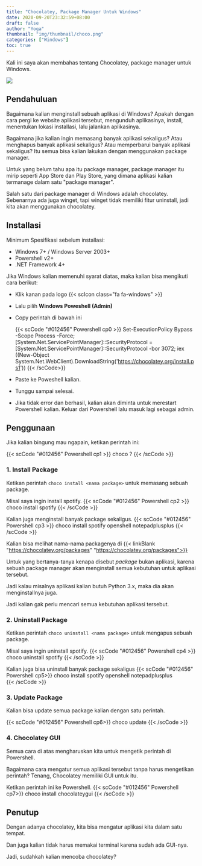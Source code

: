 ```yaml
---
title: "Chocolatey, Package Manager Untuk Windows"
date: 2020-09-20T23:32:59+08:00
draft: false
author: "Yoga"
thumbnail: "img/thumbnail/choco.png"
categories: ["Windows"]
toc: true
---
```


Kali ini saya akan membahas tentang Chocolatey, package manager untuk Windows.
<!--more-->

![](/img/thumbnail/choco.png)

## Pendahuluan

Bagaimana kalian menginstall sebuah aplikasi di Windows? Apakah dengan cara pergi ke website aplikasi tersebut, mengunduh aplikasinya, install, menentukan lokasi installasi, lalu jalankan aplikasinya.

Bagaimana jika kalian ingin memasang banyak aplikasi sekaligus? Atau menghapus banyak aplikasi sekaligus? Atau memperbarui banyak aplikasi sekaligus?
Itu semua bisa kalian lakukan dengan menggunakan package manager.

Untuk yang belum tahu apa itu package manager, package manager itu mirip seperti App Store dan Play Store, yang dimana aplikasi kalian termanage dalam satu "package manager".

Salah satu dari package manager di Windows adalah chocolatey. Sebenarnya ada juga winget, tapi winget tidak memiliki fitur uninstall, jadi kita akan menggunakan chocolatey.

## Installasi

Minimum Spesifikasi sebelum installasi:
+ Windows 7+ / Windows Server 2003+
+ Powershell v2+
+ .NET Framework 4+

Jika Windows kalian memenuhi syarat diatas, maka kalian bisa mengikuti cara berikut:
+ Klik kanan pada logo {{< scIcon class="fa fa-windows" >}}
+ Lalu pilih **Windows Poweshell (Admin)**
+ Copy perintah di bawah ini

	{{< scCode "#012456" Powershell cp0 >}}
	Set-ExecutionPolicy Bypass -Scope Process -Force; [System.Net.ServicePointManager]::SecurityProtocol = [System.Net.ServicePointManager]::SecurityProtocol -bor 3072; iex ((New-Object System.Net.WebClient).DownloadString('https://chocolatey.org/install.ps1'))
	{{< /scCode>}}

+ Paste ke Poweshell kalian.
+ Tunggu sampai selesai.
+ Jika tidak error dan berhasil, kalian akan diminta untuk merestart Powershell kalian. Keluar dari Powershell lalu masuk lagi sebagai admin.

## Penggunaan

Jika kalian bingung mau ngapain, ketikan perintah ini:

{{< scCode "#012456" Powershell cp1 >}}
choco ?
 {{< /scCode >}}

 ### 1. Install Package

 Ketikan perintah `choco install <nama package>` untuk memasang sebuah package.

 Misal saya ingin install spotify.
{{< scCode "#012456" Powershell cp2 >}}
choco install spotify
 {{< /scCode >}}

 Kalian juga menginstall banyak package sekaligus.
  {{< scCode "#012456" Powershell cp3 >}}
choco install spotify openshell notepadplusplus
 {{< /scCode >}}

 Kalian bisa melihat nama-nama packagenya di  {{< linkBlank "https://chocolatey.org/packages" "https://chocolatey.org/packages">}}

 Untuk yang bertanya-tanya kenapa disebut _package_ bukan aplikasi, karena sebuah package manager akan menginstall semua kebutuhan untuk aplikasi tersebut.

 Jadi kalau misalnya aplikasi kalian butuh Python 3.x, maka dia akan menginstallnya juga.

 Jadi kalian gak perlu mencari semua kebutuhan aplikasi tersebut.

 ### 2. Uninstall Package

 Ketikan perintah `choco uninstall <nama package>` untuk mengapus sebuah package.

 Misal saya ingin uninstall spotify.
 {{< scCode "#012456" Powershell cp4 >}}
choco uninstall spotify
 {{< /scCode >}}

 Kalian juga bisa uninstall banyak package sekaligus
  {{< scCode "#012456" Powershell cp5>}}
choco install spotify openshell notepadplusplus <br>
 {{< /scCode >}}

### 3. Update Package

Kalian bisa update semua package kalian dengan satu perintah.

 {{< scCode "#012456" Powershell cp6>}}
choco update
 {{< /scCode >}}

### 4. Chocolatey GUI

Semua cara di atas mengharuskan kita untuk mengetik perintah di Powershell.

Bagaimana cara mengatur semua aplikasi tersebut tanpa harus mengetikan perintah? Tenang, Chocolatey memiliki GUI untuk itu.

Ketikan perintah ini ke Powershell.
 {{< scCode "#012456" Powershell cp7>}}
choco install chocolateygui
 {{< /scCode >}}

## Penutup
Dengan adanya chocolatey, kita bisa mengatur aplikasi kita dalam satu tempat.

Dan juga kalian tidak harus memakai terminal karena sudah ada GUI-nya.

Jadi, sudahkah kalian mencoba chocolatey?




<!--
Id : 851 8961 4230
pass: 12345
-->
